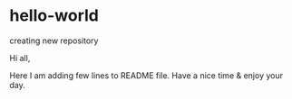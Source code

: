 # hello-world
creating new repository

Hi all, 

Here I am adding few lines to README file. 
Have a nice time & enjoy your day.


